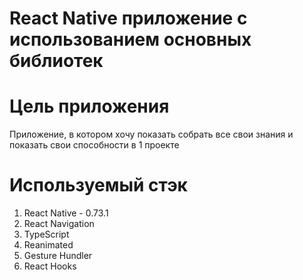# React Native приложение с использованием основных библиотек

# Цель приложения
Приложение, в котором хочу показать собрать все свои знания и показать свои способности в 1 проекте

# Используемый стэк
1. React Native - 0.73.1
2. React Navigation 
3. TypeScript
4. Reanimated
5. Gesture Hundler
6. React Hooks

